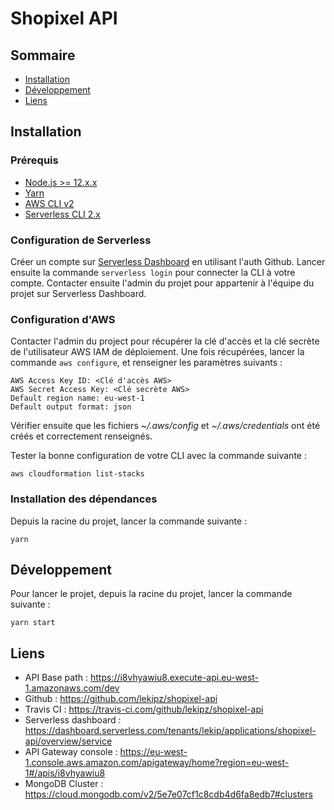 # Shopixel API

## Sommaire

- [Installation](#installation)
- [Développement](#développement)
- [Liens](#liens)

## Installation

### Prérequis

- [Node.js >= 12.x.x](https://nodejs.org/en/download/)
- [Yarn](https://classic.yarnpkg.com/en/docs/install/)
- [AWS CLI v2](https://docs.aws.amazon.com/fr_fr/cli/latest/userguide/install-cliv2.html)
- [Serverless CLI 2.x](https://serverless.com/framework/docs/getting-started#installing-via-npm)

### Configuration de Serverless

Créer un compte sur [Serverless Dashboard](https://dashboard.serverless.com/) en utilisant
l'auth Github. Lancer ensuite la commande `serverless login` pour connecter la CLI à votre compte.
Contacter ensuite l'admin du projet pour appartenir à l'équipe du projet sur Serverless Dashboard.

### Configuration d'AWS

Contacter l'admin du project pour récupérer la clé d'accès et la clé secrète de l'utilisateur
AWS IAM de déploiement. Une fois récupérées, lancer la commande `aws configure`, et renseigner
les paramètres suivants :

```
AWS Access Key ID: <Clé d'accès AWS>
AWS Secret Access Key: <Clé secrète AWS>
Default region name: eu-west-1
Default output format: json
```

Vérifier ensuite que les fichiers *~/.aws/config* et *~/.aws/credentials* ont été créés et
correctement renseignés.

Tester la bonne configuration de votre CLI avec la commande suivante :

```shell script
aws cloudformation list-stacks
```

### Installation des dépendances

Depuis la racine du projet, lancer la commande suivante :

```shell script
yarn
```

## Développement

Pour lancer le projet, depuis la racine du projet, lancer la commande suivante :

```shell script
yarn start
```

## Liens

- API Base path : https://i8vhyawiu8.execute-api.eu-west-1.amazonaws.com/dev
- Github : https://github.com/lekipz/shopixel-api
- Travis CI : https://travis-ci.com/github/lekipz/shopixel-api
- Serverless dashboard : https://dashboard.serverless.com/tenants/lekip/applications/shopixel-api/overview/service
- API Gateway console : https://eu-west-1.console.aws.amazon.com/apigateway/home?region=eu-west-1#/apis/i8vhyawiu8
- MongoDB Cluster : https://cloud.mongodb.com/v2/5e7e07cf1c8cdb4d6fa8edb7#clusters
